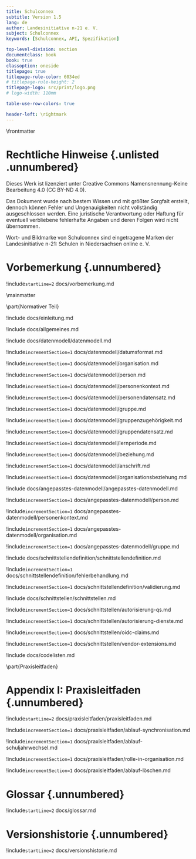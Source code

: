 ```yaml
---
title: Schulconnex
subtitle: Version 1.5
lang: de
author: Landesinitiative n-21 e. V.
subject: Schulconnex
keywords: [Schulconnex, API, Spezifikation]

top-level-division: section
documentclass: book
book: true
classoption: oneside
titlepage: true
titlepage-rule-color: 6034ed
# titlepage-rule-height: 2
titlepage-logo: src/print/logo.png
# logo-width: 110mm

table-use-row-colors: true

header-left: \rightmark
---
```

\frontmatter

# Rechtliche Hinweise {.unlisted  .unnumbered}

Dieses Werk ist lizenziert unter Creative Commons Namensnennung-Keine Bearbeitung 4.0 (CC BY-ND 4.0).

Das Dokument wurde nach bestem Wissen und mit größter Sorgfalt erstellt, dennoch können Fehler und Ungenauigkeiten nicht vollständig ausgeschlossen werden. Eine juristische Verantwortung oder Haftung für eventuell verbliebene fehlerhafte Angaben und deren Folgen wird nicht übernommen.

Wort- und Bildmarke von Schulconnex sind eingetragene Marken der Landesinitiative n-21: Schulen in Niedersachsen online e. V.

# Vorbemerkung {.unnumbered}

!include`startLine=2` docs/vorbemerkung.md

\mainmatter

\part{Normativer Teil}

!include docs/einleitung.md

!include docs/allgemeines.md

!include docs/datenmodell/datenmodell.md

!include`incrementSection=1` docs/datenmodell/datumsformat.md

!include`incrementSection=1` docs/datenmodell/organisation.md

!include`incrementSection=1` docs/datenmodell/person.md

!include`incrementSection=1` docs/datenmodell/personenkontext.md

!include`incrementSection=1` docs/datenmodell/personendatensatz.md

!include`incrementSection=1` docs/datenmodell/gruppe.md

!include`incrementSection=1` docs/datenmodell/gruppenzugehörigkeit.md

!include`incrementSection=1` docs/datenmodell/gruppendatensatz.md

!include`incrementSection=1` docs/datenmodell/lernperiode.md

!include`incrementSection=1` docs/datenmodell/beziehung.md

!include`incrementSection=1` docs/datenmodell/anschrift.md

!include`incrementSection=1` docs/datenmodell/organisationsbeziehung.md

!include docs/angepasstes-datenmodell/angepasstes-datenmodell.md

!include`incrementSection=1` docs/angepasstes-datenmodell/person.md

!include`incrementSection=1` docs/angepasstes-datenmodell/personenkontext.md

!include`incrementSection=1` docs/angepasstes-datenmodell/organisation.md

!include`incrementSection=1` docs/angepasstes-datenmodell/gruppe.md

!include docs/schnittstellendefinition/schnittstellendefinition.md

!include`incrementSection=1` docs/schnittstellendefinition/fehlerbehandlung.md

!include`incrementSection=1` docs/schnittstellendefinition/validierung.md

!include docs/schnittstellen/schnittstellen.md

!include`incrementSection=1` docs/schnittstellen/autorisierung-qs.md

!include`incrementSection=1` docs/schnittstellen/autorisierung-dienste.md

!include`incrementSection=1` docs/schnittstellen/oidc-claims.md

!include`incrementSection=1` docs/schnittstellen/vendor-extensions.md

!include docs/codelisten.md

\part{Praxisleitfaden}

# Appendix I: Praxisleitfaden {.unnumbered}

!include`startLine=2` docs/praxisleitfaden/praxisleitfaden.md

!include`incrementSection=1` docs/praxisleitfaden/ablauf-synchronisation.md

!include`incrementSection=1` docs/praxisleitfaden/ablauf-schuljahrwechsel.md

!include`incrementSection=1` docs/praxisleitfaden/rolle-in-organisation.md

!include`incrementSection=1` docs/praxisleitfaden/ablauf-löschen.md

# Glossar {.unnumbered}

!include`startLine=2` docs/glossar.md

# Versionshistorie {.unnumbered}

!include`startLine=2` docs/versionshistorie.md
